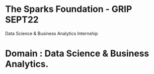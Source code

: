 # The Sparks Foundation - GRIP SEPT22
Data Science & Business Analytics Internship
# Domain : Data Science & Business Analytics.
